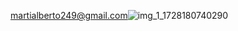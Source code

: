 martialberto249@gmail.com![img_1_1728180740290](https://github.com/user-attachments/assets/19bdd1e2-6cbd-4c25-b96a-03fbe906096e)
